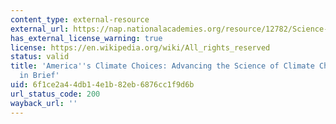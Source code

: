 ```yaml
---
content_type: external-resource
external_url: https://nap.nationalacademies.org/resource/12782/Science-Report-Brief-final.pdf
has_external_license_warning: true
license: https://en.wikipedia.org/wiki/All_rights_reserved
status: valid
title: 'America''s Climate Choices: Advancing the Science of Climate Change: Report
  in Brief'
uid: 6f1ce2a4-4db1-4e1b-82eb-6876cc1f9d6b
url_status_code: 200
wayback_url: ''
---
```

